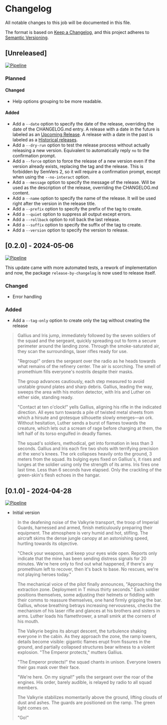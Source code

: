 # Changelog

All notable changes to this job will be documented in this file.

The format is based on [Keep a Changelog](https://keepachangelog.com/en/1.1.0/),
and this project adheres to [Semantic Versioning](https://semver.org/spec/v2.0.0.html).

## [Unreleased]

[![Pipeline](https://lab.frogg.it/swepy/release-by-changelog/badges/trunk/pipeline.svg)](https://lab.frogg.it/swepy/release-by-changelog/-/pipelines?ref=trunk)

### Planned

#### Changed

* Help options grouping to be more readable.

#### Added

* Add a `--date` option to specify the date of the release, overriding the date of the
  CHANGELOG.md entry.
  A release with a date in the future is labeled as
  an [Upcoming Release](https://lab.frogg.it/help/user/project/releases/index#upcoming-releases).
  A release with a date in the past is labeled as
  a [Historical releases](https://lab.frogg.it/help/user/project/releases/index#historical-releases).
* Add a `--dry-run` option to test the release process without actually releasing a new
  version. Equivalent to automatically reply `no` to the confirmation prompt.
* Add a `--force` option to force the release of a new version even if the version
  already exists, replacing the tag and the release. This is forbidden by SemVers 2, so
  it will require a confirmation prompt, except when using the `--no-interact` option.
* Add a `--message` option to specify the message of the release. Will be used as the
  description of the release, overriding the CHANGELOG.md content.
* Add a `--name` option to specify the name of the release. It will be used right after
  the version in the release title.
* Add a `--prefix` option to specify the prefix of the tag to create.
* Add a `--quiet` option to suppress all output except errors.
* Add a `--rollback` option to roll back the last release.
* Add a `--suffix` option to specify the suffix of the tag to create.
* Add a `--version` option to specify the version to release.

## [0.2.0] - 2024-05-06

[![Pipeline](https://lab.frogg.it/swepy/release-by-changelog/badges/0.2.0/pipeline.svg)](https://lab.frogg.it/swepy/release-by-changelog/-/pipelines?ref=0.2.0)

This update came with more automated tests, a rework of implementation and now, the 
package `release-by-changelog` is now used to release itself.

### Changed

* Error handling

### Added

* Add a `--tag-only` option to create only the tag without creating the release

> Gallius and Iris jump, immediately followed by the seven soldiers of the squad and the
> sergeant, quickly spreading out to form a secure perimeter around the landing zone.
> Through the smoke-saturated air, they scan the surroundings, laser rifles ready for use.
>
> "Regroup!" orders the sergeant over the radio as he heads towards what remains of the
> refinery center. The air is scorching. The smell of promethium fills everyone's nostrils
> despite their masks.
>
> The group advances cautiously, each step measured to avoid unstable ground plates and
> sharp debris. Gallius, leading the way, sweeps the area with his motion detector, with
> Iris and Luther on either side, standing ready.
>
> "Contact at ten o'clock!" yells Gallius, aligning his rifle in the indicated
> direction. All eyes turn towards a pile of twisted metal sheets from which a hirsute and
> grotesque silhouette slowly emerges—an ork. Without hesitation, Luther sends a burst of
> flames towards the creature, which lets out a scream of rage before charging at them,
> the left half of its torso engulfed in deadly flames.
>
> The squad's soldiers, methodical, get into formation in less than 3 seconds. Gallius
> and Iris each fire two shots with terrifying precision at the xeno's knees. The ork
> collapses heavily onto the ground, 3 meters from the squad. Its bulging eyes fixed on
> Gallius's, it rises and lunges at the soldier using only the strength of its arms. Iris
> fires one last time. Less than 6 seconds have elapsed. Only the crackling of the
> green-skin's flesh echoes in the hangar.

## [0.1.0] - 2024-04-28

[![Pipeline](https://lab.frogg.it/swepy/release-by-changelog/badges/0.1.0/pipeline.svg)](https://lab.frogg.it/swepy/release-by-changelog/-/pipelines?ref=0.1.0)

* Initial version

> In the deafening noise of the Valkyrie transport, the troop of Imperial Guards,
> harnessed and armed, finish meticulously preparing their equipment. The atmosphere is
> very humid and hot, stifling. The aircraft skims the dense jungle canopy at an
> astonishing speed, hurtling towards its objective.
>
> "Check your weapons, and keep your eyes wide open. Reports only indicate that the mine
> has been sending distress signals for 20 minutes. We're here only to find out what
> happened, if there's any promethium left to recover, then it's back to base. No
> rescues,
> we're not playing heroes today."
>
> The mechanical voice of the pilot finally announces, "Approaching the extraction zone.
> Deployment in T minus thirty seconds." Each soldier positions themselves, some
> adjusting
> their helmets or fiddling with their comms to reassure themselves, one hand firmly
> gripping the bar. Gallius, whose breathing betrays increasing nervousness, checks the
> mechanism of his laser rifle and glances at his brothers and sisters in arms. Luther
> loads his flamethrower, a small smirk at the corners of his mouth.
>
> The Valkyrie begins its abrupt descent, the turbulence shaking everyone in the cabin.
> As they approach the zone, the ramp lowers, details become visible: gigantic flames
> erupt from fissures in the ground, and partially collapsed structures bear witness to
> a
> violent explosion. "The Emperor protects," mutters Gallius.
>
> "The Emperor protects!" the squad chants in unison. Everyone lowers their gas mask
> over their face.
>
> "We're here. On my signal!" yells the sergeant over the roar of the engines. His
> order, barely audible, is relayed by radio to all squad members.
>
> The Valkyrie stabilizes momentarily above the ground, lifting clouds of dust and
> ashes. The guards are positioned on the ramp. The green light comes on.
>
> "Go!"
